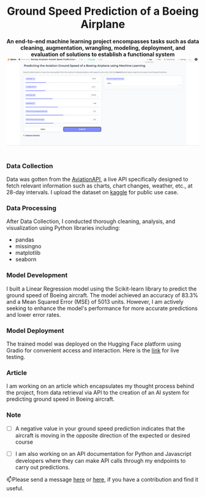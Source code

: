 <div align="center">
    <h1>Ground Speed Prediction of a Boeing Airplane</h1>
    <strong>An end-to-end machine learning project encompasses tasks such as data cleaning, augmentation, wrangling, modeling, deployment, and evaluation of solutions to establish a functional system</strong>
    <img src="deploy.png" width='650' /> 
</div>

<br>

### Data Collection
Data was gotten from the [AviationAPI](https://docs.aviationapi.com/#tag/VATSIM), a live API specifically designed to fetch relevant information such as charts, chart changes, weather, etc., at 28-day intervals. I upload the dataset on [kaggle](https://www.kaggle.com/datasets/freeeman/aviation-api-arrivalsdepartures-into-airports) for public use case.

### Data Processing
After Data Collection, I conducted thorough cleaning, analysis, and visualization using Python libraries including:
- pandas
- missingno
- matplotlib
- seaborn

### Model Development
I built a Linear Regression model using the Scikit-learn library to predict the ground speed of Boeing aircraft. The model achieved an accuracy of 83.3% and a Mean Squared Error (MSE) of 5013 units. However, I am actively seeking to enhance the model's performance for more accurate predictions and lower error rates.

### Model Deployment
The trained model was deployed on the Hugging Face platform using Gradio for convenient access and interaction. Here is the [link](https://huggingface.co/spaces/freeemanai/Boeing-Airplane-Ground-Speed-Prediction) for live testing.  

### Article
I am working on an article which encapsulates my thought process behind the project, from data retrieval via API to the creation of an AI system for predicting ground speed in Boeing aircraft.



### Note

- [ ] A negative value in your ground speed prediction indicates that the aircraft is moving in the opposite direction of the expected or desired course 
    
- [ ] I am also working on an API documentation for Python and Javascript developers where they can make API calls through my endpoints to carry out predictions.




📫Please send a message [here](mailto:mubaraqgbolahan014@gmail.com) or [here](https://www.linkedin.com/in/mubaraq-onipede-05562b189/), if you have a contribution and find it useful.
